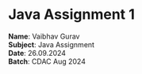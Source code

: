 # Java Assignment 1

**Name**: Vaibhav Gurav  
**Subject**: Java Assignment  
**Date**: 26.09.2024  
**Batch**: CDAC Aug 2024  

